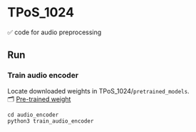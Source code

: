 # TPoS_1024
✅ code for audio preprocessing  <br>


## Run
### Train audio encoder  
Locate downloaded weights in TPoS_1024/`pretrained_models`.  
🗂️ [Pre-trained weight](https://drive.google.com/drive/folders/11kDpSAp6wKyDU13rVT66dB0H2vJwXk5D)  


```
cd audio_encoder
python3 train_audio_encoder
```
